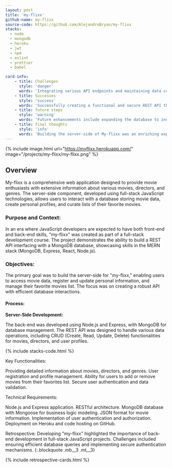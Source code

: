 ```yaml
---
layout: post
title: 'my-flixx'
github-name: my-flixx
source-code: https://github.com/AlejandroBryan/my-flixx
stacks:
  - node
  - mongodb
  - heroku
  - jwt
  - npm 
  - eslint
  - prettier
  - babel

card-info:
    - title: Challenges
      style: 'danger'
      words: 'Integrating various API endpoints and maintaining data consistency across user interactions were significant challenges, requiring careful planning and testing.'
    - title: Successes
      style: 'success'
      words: 'Successfully creating a functional and secure REST API that interacts seamlessly with the MongoDB database was a major accomplishment, demonstrating proficiency in server-side development.'
    - title: future steps
      style: 'warning'
      words: 'Future enhancements include expanding the database to include more diverse movie genres and incorporating additional user features like movie ratings and reviews'
    - title: final thoughts
      style: 'info'
      words: 'Building the server-side of My-flixx was an enriching experience that solidified full-stack development skills, particularly in creating and managing APIs and databases.'
---
```


{% 
include image.html url="https://myflixx.herokuapp.com/" image="/projects/my-flixx/my-flixx.png" %}

## Overview

My-flixx is a comprehensive web application designed to provide movie enthusiasts with extensive information about various movies, directors, and genres. The server-side component, developed using full-stack JavaScript technologies, allows users to interact with a database storing movie data, create personal profiles, and curate lists of their favorite movies.

### Purpose and Context:
In an era where JavaScript developers are expected to have both front-end and back-end skills, "my-flixx" was created as part of a full-stack development course. The project demonstrates the ability to build a REST API interfacing with a MongoDB database, showcasing skills in the MERN stack (MongoDB, Express, React, Node.js).

### Objectives:
The primary goal was to build the server-side for "my-flixx," enabling users to access movie data, register and update personal information, and manage their favorite movies list. The focus was on creating a robust API with efficient database interactions.

#### Process:

**Server-Side Development:**

The back-end was developed using Node.js and Express, with MongoDB for database management. The REST API was designed to handle various data operations, including CRUD (Create, Read, Update, Delete) functionalities for movies, directors, and user profiles.

{% include stacks-code.html %}

Key Functionalities:

Providing detailed information about movies, directors, and genres.
User registration and profile management.
Ability for users to add or remove movies from their favorites list.
Secure user authentication and data validation.

Technical Requirements:

Node.js and Express application.
RESTful architecture.
MongoDB database with Mongoose for business logic modeling.
JSON format for movie information.
Implementation of user authentication and authorization.
Deployment on Heroku and code hosting on GitHub.


Retrospective:
Developing "my-flixx" highlighted the importance of back-end development in full-stack JavaScript projects. Challenges included ensuring efficient database queries and implementing secure authentication mechanisms.
{:.blockquote .mb__3 .mt__3}

{% include retrospective-cards.html %}

